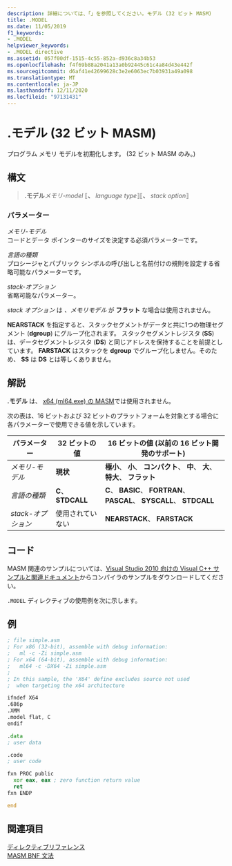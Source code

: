 ```yaml
---
description: 詳細については、「」を参照してください。モデル (32 ビット MASM)
title: .MODEL
ms.date: 11/05/2019
f1_keywords:
- .MODEL
helpviewer_keywords:
- .MODEL directive
ms.assetid: 057f00df-1515-4c55-852a-d936c8a34b53
ms.openlocfilehash: f4f69b88a2041a13a0b92445c61c4a84d43e442f
ms.sourcegitcommit: d6af41e42699628c3e2e6063ec7b03931a49a098
ms.translationtype: MT
ms.contentlocale: ja-JP
ms.lasthandoff: 12/11/2020
ms.locfileid: "97131431"
---
```

# <a name="model-32-bit-masm"></a>.モデル (32 ビット MASM)

プログラム メモリ モデルを初期化します。 (32 ビット MASM のみ。)

## <a name="syntax"></a>構文

> **.モデル***メモリ-model* ⟦__、__ *language type*⟧⟦__、__ *stack option*⟧

### <a name="parameters"></a>パラメーター

*メモリ-モデル*\
コードとデータ ポインターのサイズを決定する必須パラメーターです。

*言語の種類*\
プロシージャとパブリック シンボルの呼び出しと名前付けの規則を設定する省略可能なパラメーターです。

*stack-オプション*\
省略可能なパラメーター。

*stack オプション* は *、メモリモデル* が **フラット** な場合は使用されません。

**NEARSTACK** を指定すると、スタックセグメントがデータと共に1つの物理セグメント (**dgroup**) にグループ化されます。 スタックセグメントレジスタ (**SS**) は、データセグメントレジスタ (**DS**) と同じアドレスを保持することを前提としています。 **FARSTACK** はスタックを **dgroup** でグループ化しません。そのため、 **SS** は **DS** とは等しくありません。

## <a name="remarks"></a>解説

**.モデル** は、 [x64 (ml64.exe) の MASM](masm-for-x64-ml64-exe.md)では使用されません。

次の表は、16 ビットおよび 32 ビットのプラットフォームを対象とする場合に各パラメーターで使用できる値を示しています。

|パラメーター|32 ビットの値|16 ビットの値 (以前の 16 ビット開発のサポート)|
|---------------|--------------------|----------------------------------------------------------------|
|*メモリ-モデル*|**現状**|**極小**、 **小**、 **コンパクト**、 **中**、 **大**、 **特大**、 **フラット**|
|*言語の種類*|**C**、 **STDCALL**|**C**、 **BASIC**、 **FORTRAN**、 **PASCAL**、 **SYSCALL**、 **STDCALL**|
|*stack-オプション*|使用されていない|**NEARSTACK**、 **FARSTACK**|

## <a name="code"></a>コード

MASM 関連のサンプルについては、[Visual Studio 2010 向けの Visual C++ サンプルと関連ドキュメント](https://go.microsoft.com/fwlink/p/?linkid=178749)からコンパイラのサンプルをダウンロードしてください。

`.MODEL` ディレクティブの使用例を次に示します。

## <a name="example"></a>例

```asm
; file simple.asm
; For x86 (32-bit), assemble with debug information:
;   ml -c -Zi simple.asm
; For x64 (64-bit), assemble with debug information:
;   ml64 -c -DX64 -Zi simple.asm
;
; In this sample, the 'X64' define excludes source not used
;  when targeting the x64 architecture

ifndef X64
.686p
.XMM
.model flat, C
endif

.data
; user data

.code
; user code

fxn PROC public
  xor eax, eax ; zero function return value
  ret
fxn ENDP

end
```

## <a name="see-also"></a>関連項目

[ディレクティブリファレンス](directives-reference.md)\
[MASM BNF 文法](masm-bnf-grammar.md)
